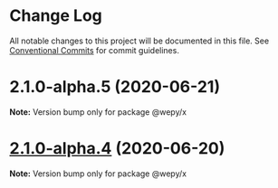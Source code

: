 # Change Log

All notable changes to this project will be documented in this file.
See [Conventional Commits](https://conventionalcommits.org) for commit guidelines.

# 2.1.0-alpha.5 (2020-06-21)

**Note:** Version bump only for package @wepy/x





# [2.1.0-alpha.4](https://github.com/Tencent/wepy/compare/v2.1.0-alpha.2...v2.1.0-alpha.4) (2020-06-20)

**Note:** Version bump only for package @wepy/x
